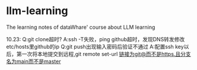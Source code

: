 # llm-learning
The learning notes of dataWhare' course about LLM learning

10.23: 
Q:git clone超时?  A:ssh -T失败，ping github超时，发现DNS转发修改etc/hosts里github的ip
Q:git push出现输入密码后验证不通过 A:配置ssh key以后，第一次将本地提交到远程,git remote set-url 链接为git@而不是https.且分支名为main而不是master
